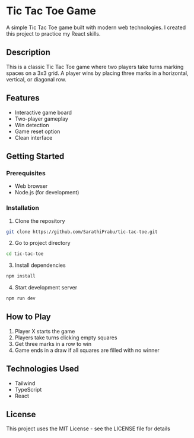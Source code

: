 # Tic Tac Toe Game

A simple Tic Tac Toe game built with modern web technologies. I created this project to practice my React skills.

## Description

This is a classic Tic Tac Toe game where two players take turns marking spaces on a 3x3 grid. A player wins by placing three marks in a horizontal, vertical, or diagonal row.

## Features

- Interactive game board
- Two-player gameplay
- Win detection
- Game reset option
- Clean interface

## Getting Started

### Prerequisites

- Web browser
- Node.js (for development)

### Installation

1. Clone the repository
```bash
git clone https://github.com/SarathiPrabu/tic-tac-toe.git
```

2. Go to project directory
```bash
cd tic-tac-toe
```

3. Install dependencies
```bash
npm install
```

4. Start development server
```bash
npm run dev
```

## How to Play

1. Player X starts the game
2. Players take turns clicking empty squares
3. Get three marks in a row to win
4. Game ends in a draw if all squares are filled with no winner

## Technologies Used

- Tailwind
- TypeScript
- React

## License

This project uses the MIT License - see the LICENSE file for details